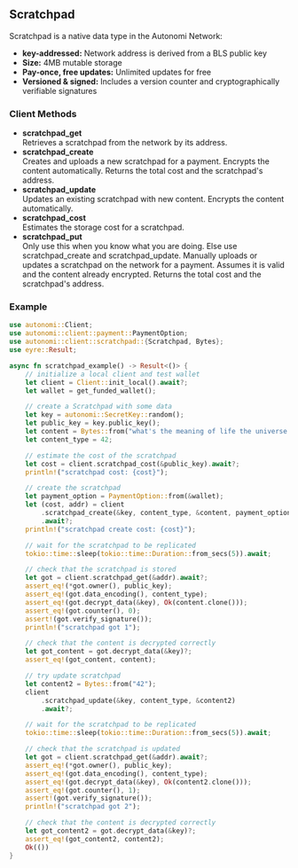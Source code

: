 ## Scratchpad

Scratchpad is a native data type in the Autonomi Network:  

* **key-addressed:** Network address is derived from a BLS public key
* **Size:** 4MB mutable storage
* **Pay-once, free updates:** Unlimited updates for free  
* **Versioned & signed:** Includes a version counter and cryptographically verifiable signatures

### Client Methods

- **scratchpad_get**  
  Retrieves a scratchpad from the network by its address.
- **scratchpad_create**  
  Creates and uploads a new scratchpad for a payment. 
  Encrypts the content automatically.
  Returns the total cost and the scratchpad's address.
- **scratchpad_update**  
  Updates an existing scratchpad with new content. 
  Encrypts the content automatically.
- **scratchpad_cost**  
  Estimates the storage cost for a scratchpad.
- **scratchpad_put**  
  Only use this when you know what you are doing. Else use scratchpad_create and scratchpad_update.
  Manually uploads or updates a scratchpad on the network for a payment. Assumes it is valid and the content already encrypted. 
  Returns the total cost and the scratchpad's address.

### Example

```rust
use autonomi::Client;
use autonomi::client::payment::PaymentOption;
use autonomi::client::scratchpad::{Scratchpad, Bytes};
use eyre::Result;

async fn scratchpad_example() -> Result<()> {
    // initialize a local client and test wallet
    let client = Client::init_local().await?;
    let wallet = get_funded_wallet();

    // create a Scratchpad with some data
    let key = autonomi::SecretKey::random();
    let public_key = key.public_key();
    let content = Bytes::from("what's the meaning of life the universe and everything?");
    let content_type = 42;

    // estimate the cost of the scratchpad
    let cost = client.scratchpad_cost(&public_key).await?;
    println!("scratchpad cost: {cost}");

    // create the scratchpad
    let payment_option = PaymentOption::from(&wallet);
    let (cost, addr) = client
        .scratchpad_create(&key, content_type, &content, payment_option)
        .await?;
    println!("scratchpad create cost: {cost}");

    // wait for the scratchpad to be replicated
    tokio::time::sleep(tokio::time::Duration::from_secs(5)).await;

    // check that the scratchpad is stored
    let got = client.scratchpad_get(&addr).await?;
    assert_eq!(*got.owner(), public_key);
    assert_eq!(got.data_encoding(), content_type);
    assert_eq!(got.decrypt_data(&key), Ok(content.clone()));
    assert_eq!(got.counter(), 0);
    assert!(got.verify_signature());
    println!("scratchpad got 1");

    // check that the content is decrypted correctly
    let got_content = got.decrypt_data(&key)?;
    assert_eq!(got_content, content);

    // try update scratchpad
    let content2 = Bytes::from("42");
    client
        .scratchpad_update(&key, content_type, &content2)
        .await?;

    // wait for the scratchpad to be replicated
    tokio::time::sleep(tokio::time::Duration::from_secs(5)).await;

    // check that the scratchpad is updated
    let got = client.scratchpad_get(&addr).await?;
    assert_eq!(*got.owner(), public_key);
    assert_eq!(got.data_encoding(), content_type);
    assert_eq!(got.decrypt_data(&key), Ok(content2.clone()));
    assert_eq!(got.counter(), 1);
    assert!(got.verify_signature());
    println!("scratchpad got 2");

    // check that the content is decrypted correctly
    let got_content2 = got.decrypt_data(&key)?;
    assert_eq!(got_content2, content2);
    Ok(())
}
```